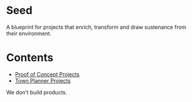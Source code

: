 # Seed

A blueprint for projects that enrich, transform and draw sustenance from their
environment.

# Contents

* [Proof of Concept Projects](poc/README.md)
* [Town Planner Projects](townplanner/README.md)

We don't build products.

